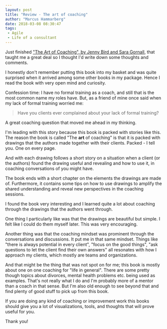 ```yaml
---
layout: post
title: "Review - The art of coaching"
author: "Marcus Hammarberg"
date: 2018-03-08 08:30:47
tags:
 - Agile
 - Life of a consultant
---
```


Just finished ["The Art of Coaching", by Jenny Bird and Sara Gornall](https://www.amazon.com/dp/113889186X/), that taught me a great deal so I thought I'd write down some thoughts and comments. 

I honestly don't remember putting this book into my basket and was quite surprised when it arrived among some other books in my package. Hence I read the book with very open mind and curiosity. 

<!-- excerpt-end -->

Confession time: I have no formal training as a coach, and still that is the most common name my roles have. But, as a friend of mine once said when my lack of formal training worried me:

> Have you clients ever complained about your lack of formal training? 

A great coaching question that moved me ahead in my thinking. 



I'm leading with this story because this book is packed with stories like this. The reason the book is called "The **art** of coaching" is that it is packed with drawings that the authors made together with their clients. Packed - I tell you. One on every page. 

And with each drawing follows a short story on a situation when a client (or the authors) found the drawing useful and revealing and how to use it, in coaching conversations of you might have.

The book ends with a short chapter on the elements the drawings are made of. Furthermore, it contains some tips on how to use drawings to amplify the shared understanding and reveal new perspectives in the coaching sessions. 



I found the book very interesting and I learned quite a lot about coaching through the drawings that the authors went through. 

One thing I particularly like was that the drawings are beautiful but simple. I felt like I could do them myself later. This was very encouraging. 

Another thing was that the coaching mindset was prominent through the conversations and discussions. It put me in that same mindset. Things like "there is always potential in every client", "focus on the good things", "ask questions to let the client find their own answers" all resonates with how I approach my clients, which mostly are teams and organizations. 

And that might be the thing that was not spot on for me; this book is mostly about one on one coaching for "life in general". There are some pretty though topics about divorces, mental health problems etc. being used as examples. That's not really what I do and I'm probably more of a mentor than a coach in that sense. But I'm also old enough to see beyond that and find plenty of good stuff to pick up from this book. 

If you are doing any kind of coaching or improvement work this books should give you a lot of visualizations, tools, and thoughts that will prove useful for you. 

Thank you! 

